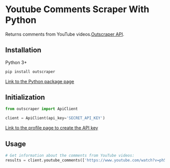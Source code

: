 # Youtube Comments Scraper With Python

Returns comments from YouTube videos.[Outscraper API](https://app.outscraper.cloud/api-docs#tag/Reviews-and-Comments/paths/~1youtube-comments/get).

## Installation

Python 3+
```bash
pip install outscraper
```

[Link to the Python package page](https://pypi.org/project/outscraper/)

## Initialization
```python
from outscraper import ApiClient

client = ApiClient(api_key='SECRET_API_KEY')
```
[Link to the profile page to create the API key](https://app.outscraper.com/profile)

## Usage

```python
# Get information about the comments from YouTube videos:
results = client.youtube_comments(['https://www.youtube.com/watch?v=ph5pHgklaZ0'])
```
